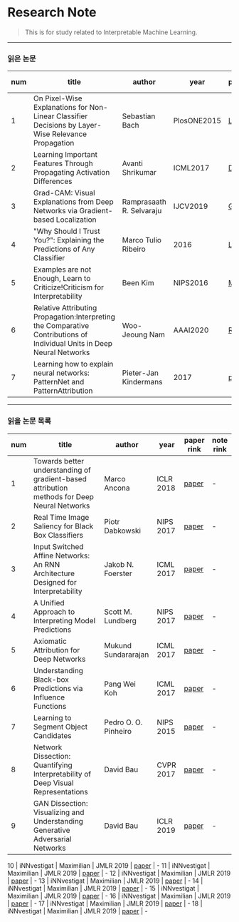 Research Note
=============

> This is for study related to Interpretable Machine Learning.
---------
### 읽은 논문

num | title | author | year | paper rink | note rink
---- | ---- | ---- | ---- | ---- | ----
1 | On Pixel-Wise Explanations for Non-Linear Classifier Decisions by Layer-Wise Relevance Propagation | Sebastian Bach | PlosONE2015 | [LRP](https://pdfs.semanticscholar.org/17a2/73bbd4448083b01b5a9389b3c37f5425aac0.pdf?_ga=2.203325009.177220768.1611018563-57653733.1606442592) | [Note](https://drive.google.com/file/d/1YIakz1pZ69Zfcrd6ncU5SosyWE3uBTCR/view?usp=sharing)
2 | Learning Important Features Through Propagating Activation Differences| Avanti Shrikumar | ICML2017 | [DeepLIFT](https://arxiv.org/pdf/1704.02685.pdf) | [Note](https://drive.google.com/file/d/1FbCtEbHD-5mZ_3tZt8dZYdko6vD01bSr/view?usp=sharing)
3 | Grad-CAM: Visual Explanations from Deep Networks via Gradient-based Localization | Ramprasaath R. Selvaraju | IJCV2019 | [Grad_CAM](https://arxiv.org/pdf/1610.02391.pdf) | [Note](https://drive.google.com/file/d/1zQHj8hRCtJAI7B6kxvACCFS_OOrKakCM/view?usp=sharing)
4 | "Why Should I Trust You?": Explaining the Predictions of Any Classifier | Marco Tulio Ribeiro | 2016 | [LIME](https://arxiv.org/pdf/1602.04938.pdf) | [Note](https://drive.google.com/file/d/1K_koIvaUdy2d2c1RMb2En5g3-N-hREzJ/view?usp=sharing)
5 | Examples are not Enough, Learn to Criticize!Criticism for Interpretability | Been Kim | NIPS2016 | [MMD](https://beenkim.github.io/papers/KIM2016NIPS_MMD.pdf) | [Note](https://drive.google.com/file/d/1guMTtrhLF8H6iLMVZjUJ9i_MC7Wn7Ugw/view?usp=sharing)
6 | Relative Attributing Propagation:Interpreting the Comparative Contributions of Individual Units in Deep Neural Networks | Woo-Jeoung Nam | AAAI2020 | [RAP](https://arxiv.org/pdf/1904.00605.pdf) | [Note](https://drive.google.com/file/d/16BTSaOOZF1RgpSyLs6Cy--Flh8sE0qQM/view?usp=sharing)
7 | Learning how to explain neural networks: PatternNet and PatternAttribution | Pieter-Jan Kindermans | 2017 | [paper](https://arxiv.org/pdf/1705.05598.pdf) | [Note](https://drive.google.com/file/d/1AH48eO8hOZOoKYAd_cnxJDHHaWjmql9_/view?usp=sharing)


----------
### 읽을 논문 목록

num | title | author | year | paper rink | note rink
---- | ---- | ---- | ---- | ---- | ----
1 | Towards better understanding of gradient-based attribution methods for Deep Neural Networks | Marco Ancona | ICLR 2018 | [paper](https://openreview.net/forum?id=Sy21R9JAW) | -
2 | Real Time Image Saliency for Black Box Classifiers | Piotr Dabkowski | NIPS 2017 | [paper](https://proceedings.neurips.cc/paper/2017/hash/0060ef47b12160b9198302ebdb144dcf-Abstract.html) | -
3 | Input Switched Affine Networks: An RNN Architecture Designed for Interpretability | Jakob N. Foerster | ICML 2017 | [paper](http://proceedings.mlr.press/v70/foerster17a.html) | -
4 | A Unified Approach to Interpreting Model Predictions | Scott M. Lundberg | NIPS 2017 | [paper](https://arxiv.org/abs/1705.07874) | -
5 | Axiomatic Attribution for Deep Networks | Mukund Sundararajan | ICML 2017 | [paper](http://proceedings.mlr.press/v70/sundararajan17a.html) | -
6 | Understanding Black-box Predictions via Influence Functions | Pang Wei Koh | ICML 2017 | [paper](http://proceedings.mlr.press/v70/koh17a.html) | -
7 | Learning to Segment Object Candidates | Pedro O. O. Pinheiro | NIPS 2015 | [paper](https://scholar.google.com/citations?user=BU6f7L4AAAAJ&hl=en) | -
8 | Network Dissection: Quantifying Interpretability of Deep Visual Representations | David Bau | CVPR 2017 | [paper](https://arxiv.org/abs/1704.05796) | -
9 | GAN Dissection: Visualizing and Understanding Generative Adversarial Networks | David Bau | ICLR 2019 | [paper](https://arxiv.org/abs/1811.10597) | -


10 | iNNvestigat | Maximilian | JMLR 2019 | [paper](https) | -
11 | iNNvestigat | Maximilian | JMLR 2019 | [paper](https) | -
12 | iNNvestigat | Maximilian | JMLR 2019 | [paper](https) | -
13 | iNNvestigat | Maximilian | JMLR 2019 | [paper](https) | -
14 | iNNvestigat | Maximilian | JMLR 2019 | [paper](https) | -
15 | iNNvestigat | Maximilian | JMLR 2019 | [paper](https) | -
16 | iNNvestigat | Maximilian | JMLR 2019 | [paper](https) | -
17 | iNNvestigat | Maximilian | JMLR 2019 | [paper](https) | -
18 | iNNvestigat | Maximilian | JMLR 2019 | [paper](https) | -
